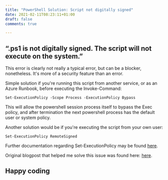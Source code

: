 ```yaml
--- 
title: "PowerShell Solution: Script not digitally signed" 
date: 2021-02-11T08:23:11+01:00 
draft: false
comments: true

--- 
```


## “.ps1 is not digitally signed. The script will not execute on the system.” 

This error is clearly not really a typical error, but can be a blocker, nonetheless. It's more of a security feature than an error. 

  

Simple solution if you're running this script from another service, or as an Azure Runbook, before executing the Invoke-Command:   

`Set-ExecutionPolicy -Scope Process -ExecutionPolicy Bypass` 

  

This will allow the powershell session process itself to bypass the Exec policy, and after termination the next powershell process has the default user or system policy. 

  

Another solution would be if you're executing the script from your own user:   

`Set-ExecutionPolicy RemoteSigned`

Further documentation regarding Set-ExecutionPolicy may be found [here](https://docs.microsoft.com/en-us/previous-versions/windows/it-pro/windows-powershell-1.0/ee176961(v=technet.10)?redirectedfrom=MSDN). 

Original blogpost that helped me solve this issue was found here: [here](https://caiomsouza.medium.com/). 
  
##  Happy coding